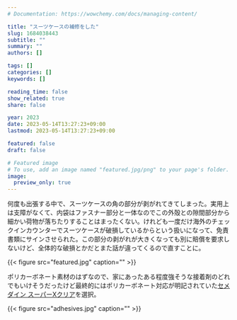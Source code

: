 ```yaml
---
# Documentation: https://wowchemy.com/docs/managing-content/

title: "スーツケースの補修をした"
slug: 1684038443
subtitle: ""
summary: ""
authors: []

tags: []
categories: []
keywords: []

reading_time: false
show_related: true
share: false

year: 2023
date: 2023-05-14T13:27:23+09:00
lastmod: 2023-05-14T13:27:23+09:00

featured: false
draft: false

# Featured image
# To use, add an image named "featured.jpg/png" to your page's folder.
image:
  preview_only: true
---
```


何度も出張する中で、スーツケースの角の部分が剥がれてきてしまった。実用上は支障がなくて、内袋はファスナー部分と一体なのでこの外殻との隙間部分から細かい荷物が落ちたりすることはまったくない。けれども一度だけ海外のチェックインカウンターでスーツケースが破損しているからという扱いになって、免責書類にサインさせられた。この部分の剥がれが大きくなっても別に賠償を要求しないけど、全体的な破損とかだとまた話が違ってくるので直すことに。

{{< figure src="featured.jpg" caption="" >}}

ポリカーボネート素材のはずなので、家にあったある程度強そうな接着剤のどれでもいけそうだったけど最終的にはポリカーボネート対応が明記されていた[セメダイン スーパーXクリア](https://www.cemedine.co.jp/home/adhesive/superx/superx.html)を選択。

{{< figure src="adhesives.jpg" caption="" >}}
